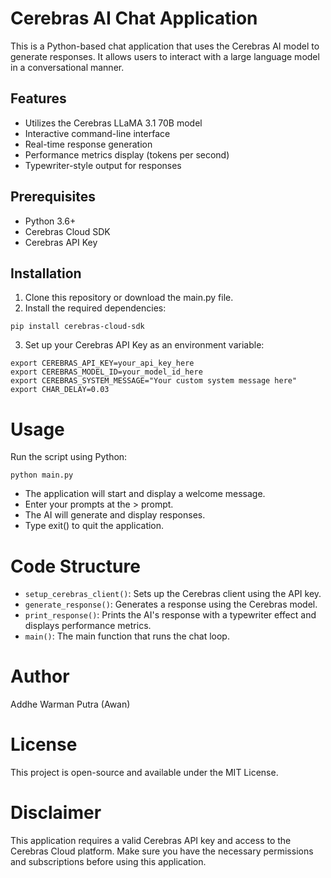# Cerebras AI Chat Application
This is a Python-based chat application that uses the Cerebras AI model to generate responses. It allows users to interact with a large language model in a conversational manner.

## Features
* Utilizes the Cerebras LLaMA 3.1 70B model
* Interactive command-line interface
* Real-time response generation
* Performance metrics display (tokens per second)
* Typewriter-style output for responses

## Prerequisites
* Python 3.6+
* Cerebras Cloud SDK
* Cerebras API Key

## Installation
1. Clone this repository or download the main.py file.
2. Install the required dependencies:
```
pip install cerebras-cloud-sdk
```
3. Set up your Cerebras API Key as an environment variable:
```
export CEREBRAS_API_KEY=your_api_key_here
export CEREBRAS_MODEL_ID=your_model_id_here
export CEREBRAS_SYSTEM_MESSAGE="Your custom system message here"
export CHAR_DELAY=0.03
```

# Usage
Run the script using Python:
```
python main.py
```

* The application will start and display a welcome message.
* Enter your prompts at the > prompt.
* The AI will generate and display responses.
* Type exit() to quit the application.

# Code Structure
* ```setup_cerebras_client()```: Sets up the Cerebras client using the API key.
* ```generate_response()```: Generates a response using the Cerebras model.
* ```print_response()```: Prints the AI's response with a typewriter effect and displays performance metrics.
* ```main()```: The main function that runs the chat loop.

# Author
Addhe Warman Putra (Awan)

# License
This project is open-source and available under the MIT License.

# Disclaimer
This application requires a valid Cerebras API key and access to the Cerebras Cloud platform. Make sure you have the necessary permissions and subscriptions before using this application.